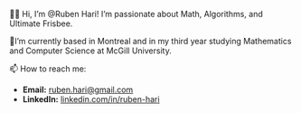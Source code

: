 👋🏽 Hi, I’m @Ruben Hari! I’m passionate about Math, Algorithms, and Ultimate Frisbee.

📍I’m currently based in Montreal and in my third year studying Mathematics and Computer Science at McGill University.

📫 How to reach me:
- **Email:** ruben.hari@gmail.com
- **LinkedIn:** [linkedin.com/in/ruben-hari](https://www.linkedin.com/in/ruben-hari/)                                                             
